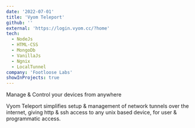 ```yaml
---
date: '2022-07-01'
title: 'Vyom Teleport'
github: ''
external: 'https://login.vyom.cc/?home'
tech:
  - NodeJs
  - HTML-CSS
  - MongoDb
  - VanillaJs
  - Ngnix
  - LocalTunnel
company: 'Footloose Labs'
showInProjects: true
---
```


Manage & Control your devices from anywhere 

Vyom Teleport simplifies setup & management of network tunnels over the internet, giving http & ssh access to any unix based device, for user & programmatic access.
